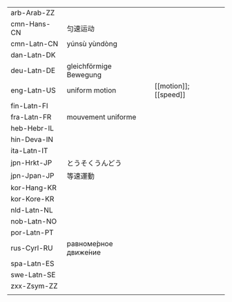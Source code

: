 | | | |
|-|-|-|
| arb-Arab-ZZ |  |  |
| cmn-Hans-CN | 匀速运动 |  |
| cmn-Latn-CN | yúnsù yùndòng |  |
| dan-Latn-DK |  |  |
| deu-Latn-DE | gleichförmige Bewegung |  |
| eng-Latn-US | uniform motion | [[motion]]; [[speed]] |
| fin-Latn-FI |  |  |
| fra-Latn-FR | mouvement uniforme |  |
| heb-Hebr-IL |  |  |
| hin-Deva-IN |  |  |
| ita-Latn-IT |  |  |
| jpn-Hrkt-JP | とうそくうんどう |  |
| jpn-Jpan-JP | 等速運動 |  |
| kor-Hang-KR |  |  |
| kor-Kore-KR |  |  |
| nld-Latn-NL |  |  |
| nob-Latn-NO |  |  |
| por-Latn-PT |  |  |
| rus-Cyrl-RU | равноме́рное движе́ние |  |
| spa-Latn-ES |  |  |
| swe-Latn-SE |  |  |
| zxx-Zsym-ZZ |  |  |
|  |  |  |
